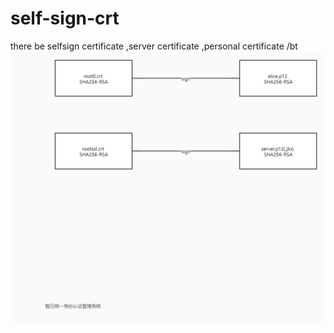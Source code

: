 # self-sign-crt
there be selfsign certificate ,server certificate ,personal certificate /bt
![relationship](relationship.jpg)
